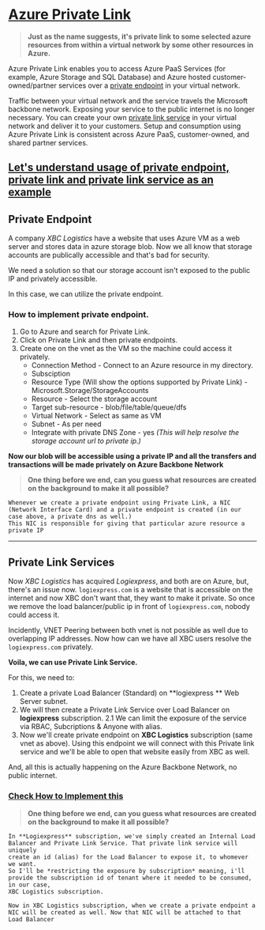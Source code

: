 # [Azure Private Link](https://learn.microsoft.com/en-us/azure/private-link/private-link-overview)

> **Just as the name suggests, it's private link to some selected azure resources from within a virtual network by some other resources in Azure.**

Azure Private Link enables you to access Azure PaaS Services (for example, Azure Storage and SQL Database) and Azure hosted customer-owned/partner services over a 
[private endpoint](https://learn.microsoft.com/en-us/azure/private-link/private-endpoint-overview) in your virtual network.

Traffic between your virtual network and the service travels the Microsoft backbone network. Exposing your service to the public internet is no longer necessary. You can 
create your own [private link service](https://learn.microsoft.com/en-us/azure/private-link/private-link-service-overview) in your virtual network and deliver it to your 
customers. Setup and consumption using Azure Private Link is consistent across Azure PaaS, customer-owned, and shared partner services.


## [Let's understand usage of private endpoint, private link and private link service as an example](https://youtu.be/vVDql7IKneg)

## Private Endpoint

A company *XBC Logistics* have a website that uses Azure VM as a web server and stores data in azure storage blob.
Now we all know that storage accounts are publically accessible and that's bad for security.

We need a solution so that our storage account isn't exposed to the public IP and privately accessible.

In this case, we can utilize the private endpoint.

### How to implement private endpoint.

1. Go to Azure and search for Private Link.
2. Click on Private Link and then private endpoints.
3. Create one on the vnet as the VM so the machine could access it privately.
    -   Connection Method - Connect to an Azure resource in my directory.
    -   Subsciption
    -   Resource Type (Will show the options supported by Private Link) - Microsoft.Storage/StorageAccounts
    -   Resource - Select the storage account
    -   Target sub-resource - blob/file/table/queue/dfs
    -   Virtual Network - Select as same as VM
    -   Subnet - As per need
    -   Integrate with private DNS Zone - yes *(This will help resolve the storage account url to private ip.)*

**Now our blob will be accessible using a private IP and all the transfers and transactions will be made privately on Azure Backbone Network**

> **One thing before we end, can you guess what resources are created on the background to make it all possible?**

    Whenever we create a private endpoint using Private Link, a NIC (Network Interface Card) and a private endpoint is created (in our case above, a private dns as well.)
    This NIC is responsible for giving that particular azure resource a private IP

---

## Private Link Services

Now *XBC Logistics* has acquired *Logiexpress*, and both are on Azure, but, there's an issue now. `logiexpress.com` is a website that is accessible on the internet and now XBC don't want that, they want to make it private. So once we remove the load balancer/public ip in front of `logiexpress.com`, nobody could access it.

Incidently, VNET Peering between both vnet is not possible as well due to overlapping IP addresses. Now how can we have all XBC users resolve the `logiexpress.com` privately.

**Voila, we can use Private Link Service.**

For this, we need to:

1. Create a private Load Balancer (Standard) on **logiexpress ** Web Server subnet.
2. We will then create a Private Link Service over Load Balancer on **logiexpress** subscription.
    2.1 We can limit the exposure of the service via RBAC, Subcriptions & Anyone with alias.
3. Now we'll create private endpoint on **XBC Logistics** subscription (same vnet as above).
    Using this endpoint we will connect with this Private link service and we'll be able to open that website easily from XBC as well.

And, all this is actually happening on the Azure Backbone Network, no public internet.

### [Check How to Implement this](https://youtu.be/vVDql7IKneg?t=455)

> **One thing before we end, can you guess what resources are created on the background to make it all possible?**

    In **Logiexpress** subscription, we've simply created an Internal Load Balancer and Private Link Service. That private link service will uniquely
    create an id (alias) for the Load Balancer to expose it, to whomever we want.
    So I'll be *restricting the exposure by subscription* meaning, i'll provide the subscription id of tenant where it needed to be consumed, in our case,
    XBC Logistics subscription.

    Now in XBC Logistics subscription, when we create a private endpoint a NIC will be created as well. Now that NIC will be attached to that Load Balancer
